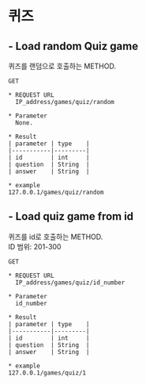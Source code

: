 
# 퀴즈
## - Load random Quiz game
퀴즈를 랜덤으로 호출하는 METHOD.

    GET 
    
    * REQUEST URL
      IP_address/games/quiz/random    

    * Parameter
      None.

    * Result
    | parameter | type    |
    |-----------|---------|
    | id        | int     |
    | question  | String  |
    | answer    | String  |

    * example
    127.0.0.1/games/quiz/random

## - Load quiz game from id
퀴즈를 id로 호출하는 METHOD. </br>
ID 범위: 201-300


    GET 
    
    * REQUEST URL
      IP_address/games/quiz/id_number

    * Parameter
      id_number

    * Result
    | parameter | type    |
    |-----------|---------|
    | id        | int     |
    | question  | String  |
    | answer    | String  |

    * example
    127.0.0.1/games/quiz/1